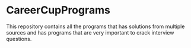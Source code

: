 # CareerCupPrograms
This repository contains all the programs that has solutions from multiple sources and has programs that are very important to crack interview questions.
